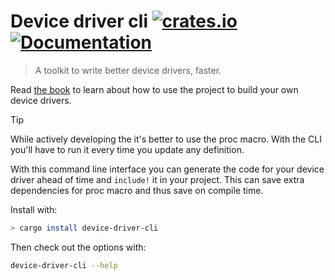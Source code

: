 # Device driver cli [![crates.io](https://img.shields.io/crates/v/device-driver-cli.svg)](https://crates.io/crates/device-driver-cli) [![Documentation](https://docs.rs/device-driver-cli/badge.svg)](https://docs.rs/device-driver-cli)

> A toolkit to write better device drivers, faster.

Read [the book](https://diondokter.github.io/device-driver/) to learn about how to use the project to build your own device drivers.

> [!TIP]
> While actively developing the it's better to use the proc macro. With the CLI you'll have to run it every time you update any definition.

With this command line interface you can generate the code for your device driver ahead of time and `include!` it in your
project. This can save extra dependencies for proc macro and thus save on compile time.

Install with:
```sh
> cargo install device-driver-cli
```

Then check out the options with:
```sh
device-driver-cli --help
```
